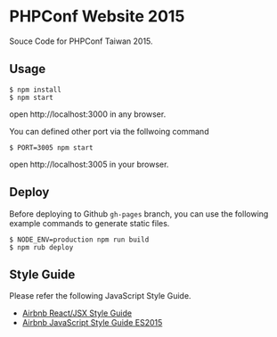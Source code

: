 # PHPConf Website 2015

Souce Code for PHPConf Taiwan 2015.

## Usage

```
$ npm install
$ npm start
```

open http://localhost:3000 in any browser.

You can defined other port via the follwoing command

```
$ PORT=3005 npm start
```

open http://localhost:3005 in your browser.

## Deploy

Before deploying to Github `gh-pages` branch, you can use the following example commands to generate static files.

```
$ NODE_ENV=production npm run build
$ npm rub deploy
```

## Style Guide

Please refer the following JavaScript Style Guide.

* [Airbnb React/JSX Style Guide](https://github.com/airbnb/javascript/tree/master/react)
* [Airbnb JavaScript Style Guide ES2015](https://github.com/airbnb/javascript)

